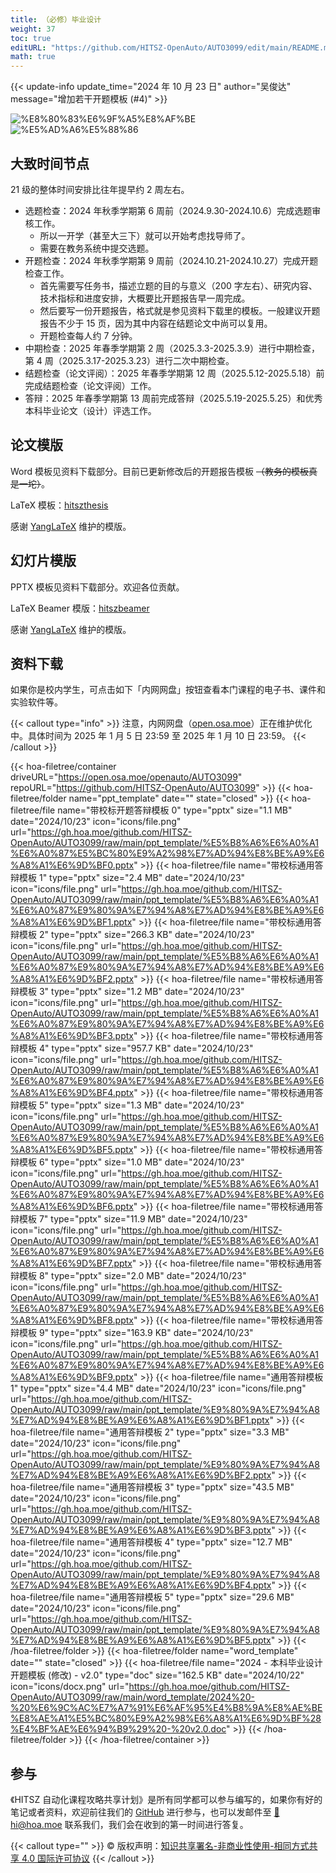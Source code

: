 ```yaml
---
title: （必修）毕业设计
weight: 37
toc: true
editURL: "https://github.com/HITSZ-OpenAuto/AUTO3099/edit/main/README.md"
math: true
---
```


{{< update-info update_time="2024 年 10 月 23 日" author="吴俊达" message="增加若干开题模板 (#4)" >}}

<div class="img-div hx-mt-4 hx-flex-row hx-justify-start hx-items-center">

![%E8%80%83%E6%9F%A5%E8%AF%BE](https://img.shields.io/badge/%E8%80%83%E6%9F%A5%E8%AF%BE-green)
![%E5%AD%A6%E5%88%86](https://img.shields.io/badge/%E5%AD%A6%E5%88%86-10-moccasin)

</div>

<!--

<div class="img-div hx-mt-4 hx-flex-row hx-justify-start hx-items-center">

![%E6%88%90%E7%BB%A9%E6%9E%84%E6%88%90](https://img.shields.io/badge/%E6%88%90%E7%BB%A9%E6%9E%84%E6%88%90-gold)
![%E8%AE%BA%E6%96%87100%](https://img.shields.io/badge/%E8%AE%BA%E6%96%87-100%25-wheat)
</div>

-->

## 大致时间节点

21 级的整体时间安排比往年提早约 2 周左右。

- 选题检查：2024 年秋季学期第 6 周前（2024.9.30-2024.10.6）完成选题审核工作。
  - 所以一开学（甚至大三下）就可以开始考虑找导师了。
  - 需要在教务系统中提交选题。
- 开题检查：2024 年秋季学期第 9 周前（2024.10.21-2024.10.27）完成开题检查工作。
  - 首先需要写任务书，描述立题的目的与意义（200 字左右）、研究内容、技术指标和进度安排，大概要比开题报告早一周完成。
  - 然后要写一份开题报告，格式就是参见资料下载里的模板。一般建议开题报告不少于 15 页，因为其中内容在结题论文中尚可以复用。
  - 开题检查每人约 7 分钟。
- 中期检查：2025 年春季学期第 2 周（2025.3.3-2025.3.9）进行中期检查，第 4 周（2025.3.17-2025.3.23）进行二次中期检查。
- 结题检查（论文评阅）：2025 年春季学期第 12 周（2025.5.12-2025.5.18）前完成结题检查（论文评阅）工作。
- 答辩：2025 年春季学期第 13 周前完成答辩（2025.5.19-2025.5.25）和优秀本科毕业论文（设计）评选工作。

## 论文模版

Word 模板见资料下载部分。目前已更新修改后的开题报告模板 ~~（教务的模板真是一坨）~~。

LaTeX 模板：[hitszthesis](https://github.com/YangLaTeX/hitszthesis)

感谢 [YangLaTeX](https://github.com/YangLaTeX) 维护的模版。

## 幻灯片模版

PPTX 模板见资料下载部分。欢迎各位贡献。

LaTeX Beamer 模版：[hitszbeamer](https://github.com/YangLaTeX/hitszbeamer)

感谢 [YangLaTeX](https://github.com/YangLaTeX) 维护的模版。

## 资料下载

如果你是校内学生，可点击如下「内网网盘」按钮查看本门课程的电子书、课件和实验软件等。

{{< callout type="info" >}}
  注意，内网网盘（[open.osa.moe](https://open.osa.moe/openauto)）正在维护优化中。具体时间为 2025 年 1 月 5 日 23:59 至 2025 年 1 月 10 日 23:59。
{{< /callout >}}

{{< hoa-filetree/container driveURL="https://open.osa.moe/openauto/AUTO3099" repoURL="https://github.com/HITSZ-OpenAuto/AUTO3099" >}}
  {{< hoa-filetree/folder name="ppt_template" date="" state="closed" >}}
    {{< hoa-filetree/file name="带校标开题答辩模板 0" type="pptx" size="1.1 MB" date="2024/10/23" icon="icons/file.png" url="https://gh.hoa.moe/github.com/HITSZ-OpenAuto/AUTO3099/raw/main/ppt_template/%E5%B8%A6%E6%A0%A1%E6%A0%87%E5%BC%80%E9%A2%98%E7%AD%94%E8%BE%A9%E6%A8%A1%E6%9D%BF0.pptx" >}}
    {{< hoa-filetree/file name="带校标通用答辩模板 1" type="pptx" size="2.4 MB" date="2024/10/23" icon="icons/file.png" url="https://gh.hoa.moe/github.com/HITSZ-OpenAuto/AUTO3099/raw/main/ppt_template/%E5%B8%A6%E6%A0%A1%E6%A0%87%E9%80%9A%E7%94%A8%E7%AD%94%E8%BE%A9%E6%A8%A1%E6%9D%BF1.pptx" >}}
    {{< hoa-filetree/file name="带校标通用答辩模板 2" type="pptx" size="266.3 KB" date="2024/10/23" icon="icons/file.png" url="https://gh.hoa.moe/github.com/HITSZ-OpenAuto/AUTO3099/raw/main/ppt_template/%E5%B8%A6%E6%A0%A1%E6%A0%87%E9%80%9A%E7%94%A8%E7%AD%94%E8%BE%A9%E6%A8%A1%E6%9D%BF2.pptx" >}}
    {{< hoa-filetree/file name="带校标通用答辩模板 3" type="pptx" size="1.2 MB" date="2024/10/23" icon="icons/file.png" url="https://gh.hoa.moe/github.com/HITSZ-OpenAuto/AUTO3099/raw/main/ppt_template/%E5%B8%A6%E6%A0%A1%E6%A0%87%E9%80%9A%E7%94%A8%E7%AD%94%E8%BE%A9%E6%A8%A1%E6%9D%BF3.pptx" >}}
    {{< hoa-filetree/file name="带校标通用答辩模板 4" type="pptx" size="957.7 KB" date="2024/10/23" icon="icons/file.png" url="https://gh.hoa.moe/github.com/HITSZ-OpenAuto/AUTO3099/raw/main/ppt_template/%E5%B8%A6%E6%A0%A1%E6%A0%87%E9%80%9A%E7%94%A8%E7%AD%94%E8%BE%A9%E6%A8%A1%E6%9D%BF4.pptx" >}}
    {{< hoa-filetree/file name="带校标通用答辩模板 5" type="pptx" size="1.3 MB" date="2024/10/23" icon="icons/file.png" url="https://gh.hoa.moe/github.com/HITSZ-OpenAuto/AUTO3099/raw/main/ppt_template/%E5%B8%A6%E6%A0%A1%E6%A0%87%E9%80%9A%E7%94%A8%E7%AD%94%E8%BE%A9%E6%A8%A1%E6%9D%BF5.pptx" >}}
    {{< hoa-filetree/file name="带校标通用答辩模板 6" type="pptx" size="1.0 MB" date="2024/10/23" icon="icons/file.png" url="https://gh.hoa.moe/github.com/HITSZ-OpenAuto/AUTO3099/raw/main/ppt_template/%E5%B8%A6%E6%A0%A1%E6%A0%87%E9%80%9A%E7%94%A8%E7%AD%94%E8%BE%A9%E6%A8%A1%E6%9D%BF6.pptx" >}}
    {{< hoa-filetree/file name="带校标通用答辩模板 7" type="pptx" size="11.9 MB" date="2024/10/23" icon="icons/file.png" url="https://gh.hoa.moe/github.com/HITSZ-OpenAuto/AUTO3099/raw/main/ppt_template/%E5%B8%A6%E6%A0%A1%E6%A0%87%E9%80%9A%E7%94%A8%E7%AD%94%E8%BE%A9%E6%A8%A1%E6%9D%BF7.pptx" >}}
    {{< hoa-filetree/file name="带校标通用答辩模板 8" type="pptx" size="2.0 MB" date="2024/10/23" icon="icons/file.png" url="https://gh.hoa.moe/github.com/HITSZ-OpenAuto/AUTO3099/raw/main/ppt_template/%E5%B8%A6%E6%A0%A1%E6%A0%87%E9%80%9A%E7%94%A8%E7%AD%94%E8%BE%A9%E6%A8%A1%E6%9D%BF8.pptx" >}}
    {{< hoa-filetree/file name="带校标通用答辩模板 9" type="pptx" size="163.9 KB" date="2024/10/23" icon="icons/file.png" url="https://gh.hoa.moe/github.com/HITSZ-OpenAuto/AUTO3099/raw/main/ppt_template/%E5%B8%A6%E6%A0%A1%E6%A0%87%E9%80%9A%E7%94%A8%E7%AD%94%E8%BE%A9%E6%A8%A1%E6%9D%BF9.pptx" >}}
    {{< hoa-filetree/file name="通用答辩模板 1" type="pptx" size="4.4 MB" date="2024/10/23" icon="icons/file.png" url="https://gh.hoa.moe/github.com/HITSZ-OpenAuto/AUTO3099/raw/main/ppt_template/%E9%80%9A%E7%94%A8%E7%AD%94%E8%BE%A9%E6%A8%A1%E6%9D%BF1.pptx" >}}
    {{< hoa-filetree/file name="通用答辩模板 2" type="pptx" size="3.3 MB" date="2024/10/23" icon="icons/file.png" url="https://gh.hoa.moe/github.com/HITSZ-OpenAuto/AUTO3099/raw/main/ppt_template/%E9%80%9A%E7%94%A8%E7%AD%94%E8%BE%A9%E6%A8%A1%E6%9D%BF2.pptx" >}}
    {{< hoa-filetree/file name="通用答辩模板 3" type="pptx" size="43.5 MB" date="2024/10/23" icon="icons/file.png" url="https://gh.hoa.moe/github.com/HITSZ-OpenAuto/AUTO3099/raw/main/ppt_template/%E9%80%9A%E7%94%A8%E7%AD%94%E8%BE%A9%E6%A8%A1%E6%9D%BF3.pptx" >}}
    {{< hoa-filetree/file name="通用答辩模板 4" type="pptx" size="12.7 MB" date="2024/10/23" icon="icons/file.png" url="https://gh.hoa.moe/github.com/HITSZ-OpenAuto/AUTO3099/raw/main/ppt_template/%E9%80%9A%E7%94%A8%E7%AD%94%E8%BE%A9%E6%A8%A1%E6%9D%BF4.pptx" >}}
    {{< hoa-filetree/file name="通用答辩模板 5" type="pptx" size="29.6 MB" date="2024/10/23" icon="icons/file.png" url="https://gh.hoa.moe/github.com/HITSZ-OpenAuto/AUTO3099/raw/main/ppt_template/%E9%80%9A%E7%94%A8%E7%AD%94%E8%BE%A9%E6%A8%A1%E6%9D%BF5.pptx" >}}
  {{< /hoa-filetree/folder >}}
  {{< hoa-filetree/folder name="word_template" date="" state="closed" >}}
    {{< hoa-filetree/file name="2024 - 本科毕业设计开题模板 (修改) - v2.0" type="doc" size="162.5 KB" date="2024/10/22" icon="icons/docx.png" url="https://gh.hoa.moe/github.com/HITSZ-OpenAuto/AUTO3099/raw/main/word_template/2024%20-%20%E6%9C%AC%E7%A7%91%E6%AF%95%E4%B8%9A%E8%AE%BE%E8%AE%A1%E5%BC%80%E9%A2%98%E6%A8%A1%E6%9D%BF%28%E4%BF%AE%E6%94%B9%29%20-%20v2.0.doc" >}}
  {{< /hoa-filetree/folder >}}
{{< /hoa-filetree/container >}}

## 参与

《HITSZ 自动化课程攻略共享计划》是所有同学都可以参与编写的，如果你有好的笔记或者资料，欢迎前往我们的 [GitHub](https://github.com/HITSZ-OpenAuto) 进行参与，也可以发邮件至 [📮hi@hoa.moe](mailto:hi@hoa.moe) 联系我们，我们会在收到的第一时间进行答复。

{{< callout type="" >}}
  © 版权声明：[知识共享署名-非商业性使用-相同方式共享 4.0 国际许可协议](https://creativecommons.org/licenses/by-nc-sa/4.0/)
{{< /callout >}}
